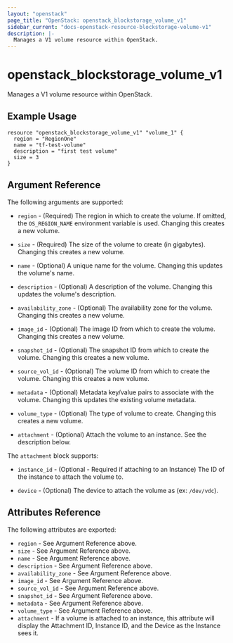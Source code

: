 ```yaml
---
layout: "openstack"
page_title: "OpenStack: openstack_blockstorage_volume_v1"
sidebar_current: "docs-openstack-resource-blockstorage-volume-v1"
description: |-
  Manages a V1 volume resource within OpenStack.
---
```


# openstack\_blockstorage\_volume_v1

Manages a V1 volume resource within OpenStack.

## Example Usage

```
resource "openstack_blockstorage_volume_v1" "volume_1" {
  region = "RegionOne"
  name = "tf-test-volume"
  description = "first test volume"
  size = 3
}
```

## Argument Reference

The following arguments are supported:

* `region` - (Required) The region in which to create the volume. If
    omitted, the `OS_REGION_NAME` environment variable is used. Changing this
    creates a new volume.

* `size` - (Required) The size of the volume to create (in gigabytes). Changing
    this creates a new volume.

* `name` - (Optional) A unique name for the volume. Changing this updates the
    volume's name.

* `description` - (Optional) A description of the volume. Changing this updates
    the volume's description.

* `availability_zone` - (Optional) The availability zone for the volume.
    Changing this creates a new volume.

* `image_id` - (Optional) The image ID from which to create the volume.
    Changing this creates a new volume.

* `snapshot_id` - (Optional) The snapshot ID from which to create the volume.
    Changing this creates a new volume.

* `source_vol_id` - (Optional) The volume ID from which to create the volume.
    Changing this creates a new volume.

* `metadata` - (Optional) Metadata key/value pairs to associate with the volume.
    Changing this updates the existing volume metadata.

* `volume_type` - (Optional) The type of volume to create.
    Changing this creates a new volume.

* `attachment` - (Optional) Attach the volume to an instance. See the description
    below.

The `attachment` block supports:

* `instance_id` - (Optional - Required if attaching to an Instance) The ID of
    the instance to attach the volume to.

* `device` - (Optional) The device to attach the volume as (ex: `/dev/vdc`).

## Attributes Reference

The following attributes are exported:

* `region` - See Argument Reference above.
* `size` - See Argument Reference above.
* `name` - See Argument Reference above.
* `description` - See Argument Reference above.
* `availability_zone` - See Argument Reference above.
* `image_id` - See Argument Reference above.
* `source_vol_id` - See Argument Reference above.
* `snapshot_id` - See Argument Reference above.
* `metadata` - See Argument Reference above.
* `volume_type` - See Argument Reference above.
* `attachment` - If a volume is attached to an instance, this attribute will
    display the Attachment ID, Instance ID, and the Device as the Instance
    sees it.
